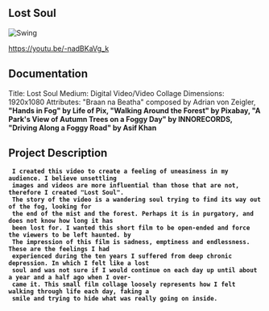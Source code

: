 ## Lost Soul

![Swing](https://i.imgur.com/acuuJUi.jpg)

https://youtu.be/-nadBKaVg_k

## Documentation
Title: Lost Soul
Medium: Digital Video/Video Collage
Dimensions: 1920x1080
Attributes: "Braan na Beatha" composed by Adrian von Zeigler, <b>
            "Hands in Fog" by Life of Pix, <b>
            "Walking Around the Forest" by Pixabay, <b>
            "A Park's View of Autumn Trees on a Foggy Day" by INNORECORDS, <b>
            "Driving Along a Foggy Road" by Asif Khan <b>
            
## Project Description

     I created this video to create a feeling of uneasiness in my audience. I believe unsettling
     images and videos are more influential than those that are not, therefore I created "Lost Soul".
     The story of the video is a wandering soul trying to find its way out of the fog, looking for
     the end of the mist and the forest. Perhaps it is in purgatory, and does not know how long it has
     been lost for. I wanted this short film to be open-ended and force the viewers to be left haunted. by
     The impression of this film is sadness, emptiness and endlessness. These are the feelings I had
     experienced during the ten years I suffered from deep chronic depression. In which I felt like a lost
     soul and was not sure if I would continue on each day up until about a year and a half ago when I over-
     came it. This small film collage loosely represents how I felt walking through life each day, faking a
     smile and trying to hide what was really going on inside.
